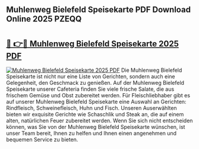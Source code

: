 ## Muhlenweg Bielefeld Speisekarte PDF Download Online 2025 PZEQQ

# <h2><a href="http://gcalsi.nevu.top/?p=Muhlenweg+Bielefeld+Speisekarte">🔗 👉🔴 Muhlenweg Bielefeld Speisekarte 2025 PDF</a></h2>

[![Muhlenweg Bielefeld Speisekarte 2025 PDF](https://i.imgur.com/dBaPXMq.png)](http://gcalsi.nevu.top/?p=Muhlenweg+Bielefeld+Speisekarte)
Die Muhlenweg Bielefeld Speisekarte ist nicht nur eine Liste von Gerichten, sondern auch eine Gelegenheit, den Geschmack zu genießen. Auf der Muhlenweg Bielefeld Speisekarte unserer Cafeteria finden Sie viele frische Salate, die aus frischem Gemüse und Obst zubereitet werden. Für Fleischliebhaber gibt es auf unserer Muhlenweg Bielefeld Speisekarte eine Auswahl an Gerichten: Rindfleisch, Schweinefleisch, Huhn und Fisch. Unseren Auserwählten bieten wir exquisite Gerichte wie Schaschlik und Steak an, die auf einem alten, natürlichen Feuer zubereitet werden. Wenn Sie sich nicht entscheiden können, was Sie von der Muhlenweg Bielefeld Speisekarte wünschen, ist unser Team bereit, Ihnen zu helfen und Ihnen einen angenehmen und bequemen Service zu bieten.
